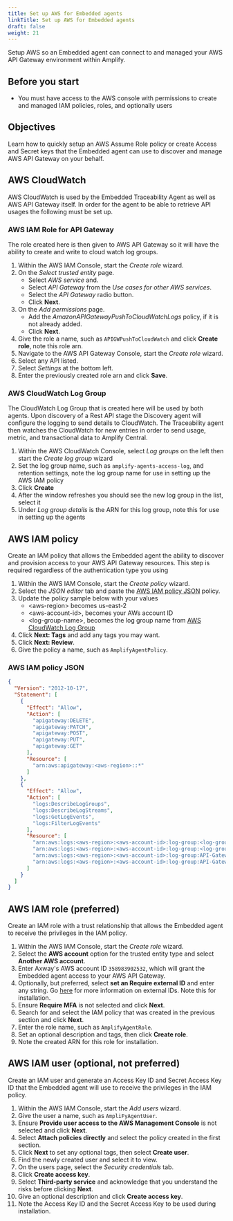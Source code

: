 ```yaml
---
title: Set up AWS for Embedded agents
linkTitle: Set up AWS for Embedded agents
draft: false
weight: 21
---
```

Setup AWS so an Embedded agent can connect to and managed your AWS API Gateway environment within Amplify.

## Before you start

* You must have access to the AWS console with permissions to create and managed IAM policies, roles, and optionally users

## Objectives

Learn how to quickly setup an AWS Assume Role policy or create Access and Secret keys that the Embedded agent can use to discover and manage AWS API Gateway on your behalf.

## AWS CloudWatch

AWS CloudWatch is used by the Embedded Traceability Agent as well as AWS API Gateway itself. In order for the agent to be able to retrieve API usages the following must be set up.

### AWS IAM Role for API Gateway

The role created here is then given to AWS API Gateway so it will have the ability to create and write to cloud watch log groups.

1. Within the AWS IAM Console, start the *Create role* wizard.
2. On the *Select trusted entity* page.
   * Select *AWS service* and.
   * Select *API Gateway* from the *Use cases for other AWS services*.
   * Select the *API Gateway* radio button.
   * Click **Next**.
3. On the *Add permissions* page.
   * Add the *AmazonAPIGatewayPushToCloudWatchLogs* policy, if it is not already added.
   * Click **Next**.
4. Give the role a name, such as `APIGWPushToCloudWatch` and click **Create role**, note this role arn.
5. Navigate to the AWS API Gateway Console, start the *Create role* wizard.
6. Select any API listed.
7. Select *Settings* at the bottom left.
8. Enter the previously created role arn and click **Save**.

### AWS CloudWatch Log Group

The CloudWatch Log Group that is created here will be used by both agents. Upon discovery of a Rest API stage the Discovery agent will configure the logging to send details to CloudWatch. The Traceability agent then watches the CloudWatch for new entries in order to send usage, metric, and transactional data to Amplify Central.

1. Within the AWS CloudWatch Console, select *Log groups* on the left then start the *Create log group* wizard
2. Set the log group name, such as `amplify-agents-access-log`, and retention settings, note the log group name for use in setting up the AWS IAM policy
3. Click **Create**
4. After the window refreshes you should see the new log group in the list, select it
5. Under *Log group details* is the ARN for this log group, note this for use in setting up the agents

## AWS IAM policy

Create an IAM policy that allows the Embedded agent the ability to discover and provision access to your AWS API Gateway resources. This step is required regardless of the authentication type you using

1. Within the AWS IAM Console, start the *Create policy* wizard.
2. Select the *JSON editor* tab and paste the [AWS IAM policy JSON](#aws-iam-policy-json) policy.
3. Update the policy sample below with your values
   * &lt;aws-region&gt; becomes us-east-2
   * &lt;aws-account-id&gt;, becomes your AWs account ID
   * &lt;log-group-name&gt;, becomes the log group name from [AWS CloudWatch Log Group](#aws-cloudwatch-log-group)
4. Click **Next: Tags** and add any tags you may want.
5. Click **Next: Review**.
6. Give the policy a name, such as `AmplifyAgentPolicy`.

### AWS IAM policy JSON

```json
{
  "Version": "2012-10-17",
  "Statement": [
    {
      "Effect": "Allow",
      "Action": [
        "apigateway:DELETE",
        "apigateway:PATCH",
        "apigateway:POST",
        "apigateway:PUT",
        "apigateway:GET"
      ],
      "Resource": [
        "arn:aws:apigateway:<aws-region>::*"
      ]
    },
    {
      "Effect": "Allow",
      "Action": [
        "logs:DescribeLogGroups",
        "logs:DescribeLogStreams",
        "logs:GetLogEvents",
        "logs:FilterLogEvents"
      ],
      "Resource": [
        "arn:aws:logs:<aws-region>:<aws-account-id>:log-group:<log-group-name>",
        "arn:aws:logs:<aws-region>:<aws-account-id>:log-group:<log-group-name>:log-stream:*"
        "arn:aws:logs:<aws-region>:<aws-account-id>:log-group:API-Gateway-Execution-Logs_*",
        "arn:aws:logs:<aws-region>:<aws-account-id>:log-group:API-Gateway-Execution-Logs_*:log-stream:*",
      ]
    }
  ]
}
```

## AWS IAM role (preferred)

Create an IAM role with a trust relationship that allows the Embedded agent to receive the privileges in the IAM policy.

1. Within the AWS IAM Console, start the *Create role* wizard.
2. Select the **AWS account** option for the trusted entity type and select **Another AWS account**.
3. Enter Axway's AWS account ID `358983902532`, which will grant the Embedded agent access to your AWS API Gateway.
4. Optionally, but preferred, select **set an Require external ID** and enter any string. Go [here](https://docs.aws.amazon.com/IAM/latest/UserGuide/id_roles_create_for-user_externalid.html) for more information on external IDs. Note this for installation.
5. Ensure **Require MFA** is not selected and click **Next**.
6. Search for and select the IAM policy that was created in the previous section and click **Next**.
7. Enter the role name, such as `AmplifyAgentRole`.
8. Set an optional description and tags, then click **Create role**.
9. Note the created ARN for this role for installation.

## AWS IAM user (optional, not preferred)

Create an IAM user and generate an Access Key ID and Secret Access Key ID that the Embedded agent will use to receive the privileges in the IAM policy.

1. Within the AWS IAM Console, start the *Add users* wizard.
2. Give the user a name, such as `AmpliFyAgentUser`.
3. Ensure **Provide user access to the AWS Management Console** is not selected and click **Next**.
4. Select **Attach policies directly** and select the policy created in the first section.
5. Click **Next** to set any optional tags, then select **Create user**.
6. Find the newly created user and select it to view.
7. On the users page, select the *Security credentials* tab.
8. Click **Create access key**.
9. Select **Third-party service** and acknowledge that you understand the risks before clicking **Next**.
10. Give an optional description and click **Create access key**.
11. Note the Access Key ID and the Secret Access Key to be used during installation.
